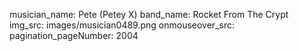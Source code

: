 musician_name: Pete (Petey X)
band_name: Rocket From The Crypt
img_src: images/musician0489.png
onmouseover_src: 
pagination_pageNumber: 2004